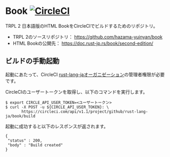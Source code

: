 <!-- -*- coding:utf-8-unix -*- -->

# Book [![CircleCI](https://circleci.com/gh/rust-lang-ja/book.svg?style=svg)](https://circleci.com/gh/rust-lang-ja/book)

TRPL 2 日本語版のHTML BookをCircleCIでビルドするためのリポジトリ。

- TRPL 2のソースリポジトリ： https://github.com/hazama-yuinyan/book
- HTML Bookの公開先： https://doc.rust-jp.rs/book/second-edition/


## ビルドの手動起動

起動にあたって、CircleCI [rust-lang-jaオーガニゼーション](https://circleci.com/gh/rust-lang-ja)の管理者権限が必要です。

CircleCIのユーザートークンを取得し、以下のコマンドを実行します。

```console
$ export CIRCLE_API_USER_TOKEN=<ユーザートークン>
$ curl -X POST -u ${CIRCLE_API_USER_TOKEN}: \
       https://circleci.com/api/v1.1/project/github/rust-lang-ja/book/build
```

起動に成功すると以下のレスポンスが返されます。

```console
{
 "status" : 200,
 "body" : "Build created"
}
```
